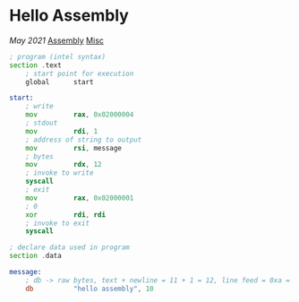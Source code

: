# Hello Assembly

*May 2021* [Assembly](programming.html#assembly) [Misc](programming.html#assembly-misc)

```asm
; program (intel syntax)
section .text
	; start point for execution
    global      start

start:
	; write
    mov         rax, 0x02000004
    ; stdout
    mov         rdi, 1
    ; address of string to output
    mov         rsi, message
    ; bytes
    mov         rdx, 12
    ; invoke to write
    syscall
    ; exit
    mov         rax, 0x02000001
    ; 0
    xor         rdi, rdi
    ; invoke to exit
    syscall

; declare data used in program
section .data

message:
	; db -> raw bytes, text + newline = 11 + 1 = 12, line feed = 0xa = 10 = \n
    db          "hello assembly", 10
```